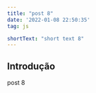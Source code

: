 ```yaml
---
title: "post 8"
date: '2022-01-08 22:50:35'
tag: js

shortText: "short text 8"
---
```



## Introdução

post 8